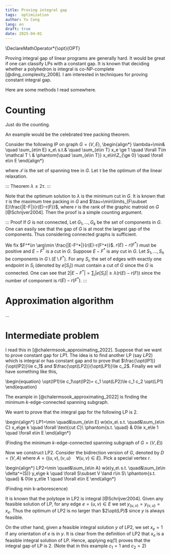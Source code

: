 ```yaml
---
title: Proving integral gap
tags:  optimization
author: Yu Cong
lang: en
draft: true
date: 2025-04-01
---
```


\DeclareMathOperator*{\opt}{OPT}

Proving integral gap of linear programs are generally hard. It would be great if one can classify LPs with a constant gap. It is known that deciding whether a polyhedron is integral is co-NP-complete [@ding_complexity_2008]. 
I am interested in techniques for proving constant integral gap.

Here are some methods I read somewhere.

# Counting

Just do the counting.

An example would be the celebrated tree packing theorem.

Consider the following IP on graph $G=(V,E)$,
\begin{align*}
\lambda=\min& \quad \sum_{e\in E} x_e\\
s.t.& \quad \sum_{e\in T} x_e \ge 1 \quad \forall T\in \mathcal T \\
 & \phantom{\quad \sum_{e\in T}} x_e\in\Z_{\ge 0} \quad \forall e\in E
\end{align*}

where $\mathcal T$ is the set of spanning tree in $G$.
Let $\tau$ be the optimum of the linear relaxation.

::: Theorem
$\lambda \le 2 \tau$.
:::

Note that the optimum solution to $\lambda$ is the minimum cut in $G$.
It is known that $\tau$ is the maximum tree packing in $G$ and $\tau=\min\limits_{F\subset E}\frac{|E-F|}{r(E)-r(F)}$, where $r$ is the rank of the graphic matroid on $G$ [@Schrijver2004].
Then the proof is a simple counting argument.

::: Proof
If $G$ is not connected, Let $G_1,...,G_k$ be the set of components in $G$. One can easily see that the gap of $G$ is at most the largest gap of the components. Thus considering connected graphs is sufficient.

We fix $F^*\in \arg\min \frac{|E-F^*|}{r(E)-r(F^*)}$. $r(E)-r(F^*)$ must be positive and $E-F^*$ is a cut in $G$. Suppose $E-F^*$ is any cut in $G$. Let $S_1,...,S_h$ be components in $G\setminus (E\setminus F^*)$. For any $S_i$, the set of edges with exactly one endpoint in $S_i$ (denoted by $e[S_i]$) must contain a cut of $G$ since the $G$ is connected. One can see that $2|E-F^*|=\sum_i |e[S_i]|\ge \lambda (r(E)-r(F))$ since the number of component is $r(E)-r(F^*)$.
:::

# Approximation algorithm

...

# Intermediate problem

I read this in [@chalermsook_approximating_2022]. Suppose that we want to prove constant gap for $LP1$. The idea is to find another LP (say $LP2$) which is integral or has constant gap and to prove that $\frac{\opt(IP1)}{\opt(IP2)}\le c_1$ and $\frac{\opt(LP2)}{\opt(LP1)}\le c_2$. Finally we will have something like this,

\begin{equation}
\opt(IP1)\le c_1\opt(IP2)= c_1 \opt(LP2)\le c_1 c_2 \opt(LP1)
\end{equation}

The example in [@chalermsook_approximating_2022] is finding the minimum $k$-edge-connected spanning subgraph.


We want to prove that the integral gap for the following LP is 2.

\begin{align*}
LP1=\min \quad&\sum_{e\in E} w(e)x_e\\
s.t. \quad&\sum_{e\in C} x_e\ge k \quad \forall \text{cut $C$}\\
\phantom{s.t. \quad} & 0\le x_e\le 1 \quad \forall e\in E
\end{align*}

(Finding the minimum $k$-edge-connected spanning subgraph of $G=(V,E)$)

Now we construct LP2. Consider the bidirection version of $G$, denoted by $D=(V,A)$ where $A=\{(u,v),(v,u) \quad \forall (u,v)\in E\}$. Pick a special vertex $r$.

\begin{align*}
LP2=\min \quad&\sum_{e\in A} w(e)y_e\\
s.t. \quad&\sum_{e\in \delta^+(S)} y_e\ge k \quad \forall S\subset V \land r\in S\\
\phantom{s.t. \quad} & 0\le y_e\le 1 \quad \forall e\in E
\end{align*}

(Finding min k-arborescence)

It is known that the polytope in LP2 is integral [@Schrijver2004]. Given any feasible solution of LP, for any edge $e=(u,v)\in E$ we set $y_{(u,v)}=y_{(v,u)}=x_e$. Thus the optimum of LP2 is no larger than $2\opt(LP)$ since $y$ is always feasible.

On the other hand, given a feasible integral solution $y$ of LP2, we set $x_e=1$ if any orientation of $e$ is in $y$. It is clear from the definition of LP2 that $x_e$ is a feasible integral solution of LP. Hence, applying eq(1) proves that the integral gap of LP is 2. (Note that in this example $c_1=1$ and $c_2=2$)